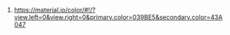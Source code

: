 1) https://material.io/color/#!/?view.left=0&view.right=0&primary.color=039BE5&secondary.color=43A047